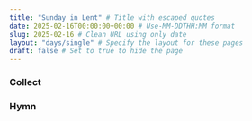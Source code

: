 ```yaml
---
title: "Sunday in Lent" # Title with escaped quotes
date: 2025-02-16T00:00:00+00:00 # Use-MM-DDTHH:MM format
slug: 2025-02-16 # Clean URL using only date
layout: "days/single" # Specify the layout for these pages
draft: false # Set to true to hide the page
---
```


### Collect


### Hymn
